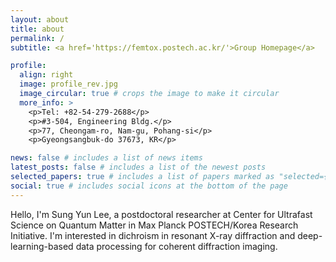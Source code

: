 ```yaml
---
layout: about
title: about
permalink: /
subtitle: <a href='https://femtox.postech.ac.kr/'>Group Homepage</a>

profile:
  align: right
  image: profile_rev.jpg
  image_circular: true # crops the image to make it circular
  more_info: >
    <p>Tel: +82-54-279-2688</p>
    <p>#3-504, Engineering Bldg.</p>
    <p>77, Cheongam-ro, Nam-gu, Pohang-si</p>
    <p>Gyeongsangbuk-do 37673, KR</p>

news: false # includes a list of news items
latest_posts: false # includes a list of the newest posts
selected_papers: true # includes a list of papers marked as "selected={true}"
social: true # includes social icons at the bottom of the page
---
```


Hello, I'm Sung Yun Lee, a postdoctoral researcher at Center for Ultrafast Science on Quantum Matter in Max Planck POSTECH/Korea Research Initiative.
I'm interested in dichroism in resonant X-ray diffraction and deep-learning-based data processing for coherent diffraction imaging.